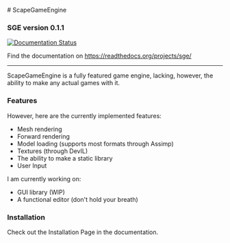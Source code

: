 ﻿﻿﻿﻿﻿# ScapeGameEngine### SGE version 0.1.1[![Documentation Status](https://readthedocs.org/projects/sge/badge/?version=latest)](https://sge.readthedocs.io/en/latest/?badge=latest)Find the documentation on https://readthedocs.org/projects/sge/------------ScapeGameEngine is a fully featured game engine, lacking, however, the ability to make any actual games with it.### FeaturesHowever, here are the currently implementedfeatures:- Mesh rendering- Forward rendering- Model loading (supports most formats through Assimp)- Textures (through DevIL)- The ability to make a static library- User InputI am currently working on:- GUI library (WIP)- A functional editor (don't hold your breath)### InstallationCheck out the Installation Page in the documentation.